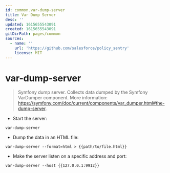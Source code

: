 ```yaml
---
id: common.var-dump-server
title: Var Dump Server
desc: ''
updated: 1615655543091
created: 1615655543091
gitDirPath: pages/common
sources:
  - name: ''
    url: 'https://github.com/salesforce/policy_sentry'
    license: MIT
---
```

# var-dump-server

> Symfony dump server.
> Collects data dumped by the Symfony VarDumper component.
> More information: <https://symfony.com/doc/current/components/var_dumper.html#the-dump-server>.

- Start the server:

`var-dump-server`

- Dump the data in an HTML file:

`var-dump-server --format=html > {{path/to/file.html}}`

- Make the server listen on a specific address and port:

`var-dump-server --host {{127.0.0.1:9912}}`

